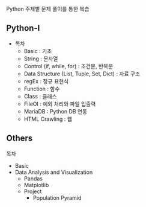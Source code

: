 Python 주제별 문제 풀이를 통한 복습
 
## Python-I

* 목차  
  * Basic : 기초 
  * String : 문자열
  * Control (if, while, for) : 조건문, 반복문 
  * Data Structure (List, Tuple, Set, Dict) : 자료 구조 
  * regEx : 정규 표현식
  * Function : 함수 
  * Class : 클래스
  * FileOI : 예외 처리와 파일 입출력 
  * MariaDB : Python DB 연동
  * HTML Crawling : 웹  

## Others

목차 
* Basic
* Data Analysis and Visualization
  * Pandas
  * Matplotlib
  * Project 
    * Population Pyramid
